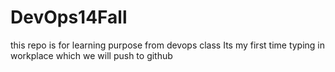 # DevOps14Fall
this repo is for learning purpose from devops class
Its my first time typing in workplace which we will push to github
